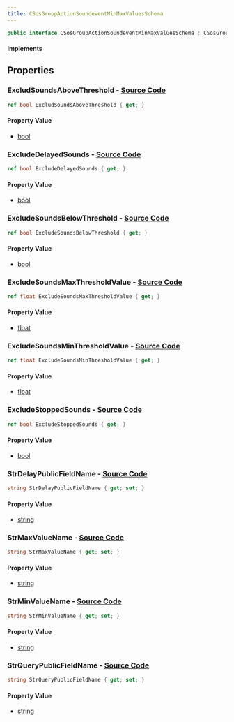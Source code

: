 ```yaml
---
title: CSosGroupActionSoundeventMinMaxValuesSchema
---
```


```csharp
public interface CSosGroupActionSoundeventMinMaxValuesSchema : CSosGroupActionSchema, ISchemaClass<CSosGroupActionSchema>, ISchemaClass<CSosGroupActionSoundeventMinMaxValuesSchema>, ISchemaField, ISchemaClass, INativeHandle
```

#### Implements

## Properties

### **ExcludSoundsAboveThreshold** - [Source Code](https://github.com/swiftly-solution/swiftlys2/blob/main/managed/src/SwiftlyS2.Generated/Schemas/Interfaces/CSosGroupActionSoundeventMinMaxValuesSchema.cs#L28)

```csharp
ref bool ExcludSoundsAboveThreshold { get; }
```

#### Property Value

- [bool](https://learn.microsoft.com/dotnet/api/system.boolean)

### **ExcludeDelayedSounds** - [Source Code](https://github.com/swiftly-solution/swiftlys2/blob/main/managed/src/SwiftlyS2.Generated/Schemas/Interfaces/CSosGroupActionSoundeventMinMaxValuesSchema.cs#L22)

```csharp
ref bool ExcludeDelayedSounds { get; }
```

#### Property Value

- [bool](https://learn.microsoft.com/dotnet/api/system.boolean)

### **ExcludeSoundsBelowThreshold** - [Source Code](https://github.com/swiftly-solution/swiftlys2/blob/main/managed/src/SwiftlyS2.Generated/Schemas/Interfaces/CSosGroupActionSoundeventMinMaxValuesSchema.cs#L24)

```csharp
ref bool ExcludeSoundsBelowThreshold { get; }
```

#### Property Value

- [bool](https://learn.microsoft.com/dotnet/api/system.boolean)

### **ExcludeSoundsMaxThresholdValue** - [Source Code](https://github.com/swiftly-solution/swiftlys2/blob/main/managed/src/SwiftlyS2.Generated/Schemas/Interfaces/CSosGroupActionSoundeventMinMaxValuesSchema.cs#L30)

```csharp
ref float ExcludeSoundsMaxThresholdValue { get; }
```

#### Property Value

- [float](https://learn.microsoft.com/dotnet/api/system.single)

### **ExcludeSoundsMinThresholdValue** - [Source Code](https://github.com/swiftly-solution/swiftlys2/blob/main/managed/src/SwiftlyS2.Generated/Schemas/Interfaces/CSosGroupActionSoundeventMinMaxValuesSchema.cs#L26)

```csharp
ref float ExcludeSoundsMinThresholdValue { get; }
```

#### Property Value

- [float](https://learn.microsoft.com/dotnet/api/system.single)

### **ExcludeStoppedSounds** - [Source Code](https://github.com/swiftly-solution/swiftlys2/blob/main/managed/src/SwiftlyS2.Generated/Schemas/Interfaces/CSosGroupActionSoundeventMinMaxValuesSchema.cs#L20)

```csharp
ref bool ExcludeStoppedSounds { get; }
```

#### Property Value

- [bool](https://learn.microsoft.com/dotnet/api/system.boolean)

### **StrDelayPublicFieldName** - [Source Code](https://github.com/swiftly-solution/swiftlys2/blob/main/managed/src/SwiftlyS2.Generated/Schemas/Interfaces/CSosGroupActionSoundeventMinMaxValuesSchema.cs#L18)

```csharp
string StrDelayPublicFieldName { get; set; }
```

#### Property Value

- [string](https://learn.microsoft.com/dotnet/api/system.string)

### **StrMaxValueName** - [Source Code](https://github.com/swiftly-solution/swiftlys2/blob/main/managed/src/SwiftlyS2.Generated/Schemas/Interfaces/CSosGroupActionSoundeventMinMaxValuesSchema.cs#L34)

```csharp
string StrMaxValueName { get; set; }
```

#### Property Value

- [string](https://learn.microsoft.com/dotnet/api/system.string)

### **StrMinValueName** - [Source Code](https://github.com/swiftly-solution/swiftlys2/blob/main/managed/src/SwiftlyS2.Generated/Schemas/Interfaces/CSosGroupActionSoundeventMinMaxValuesSchema.cs#L32)

```csharp
string StrMinValueName { get; set; }
```

#### Property Value

- [string](https://learn.microsoft.com/dotnet/api/system.string)

### **StrQueryPublicFieldName** - [Source Code](https://github.com/swiftly-solution/swiftlys2/blob/main/managed/src/SwiftlyS2.Generated/Schemas/Interfaces/CSosGroupActionSoundeventMinMaxValuesSchema.cs#L16)

```csharp
string StrQueryPublicFieldName { get; set; }
```

#### Property Value

- [string](https://learn.microsoft.com/dotnet/api/system.string)


